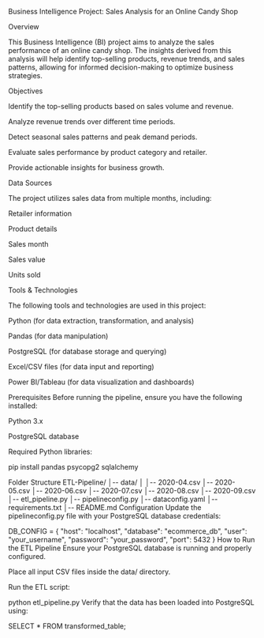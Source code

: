 Business Intelligence Project: Sales Analysis for an Online Candy Shop

Overview

This Business Intelligence (BI) project aims to analyze the sales performance of an online candy shop. The insights derived from this analysis will help identify top-selling products, revenue trends, and sales patterns, allowing for informed decision-making to optimize business strategies.

Objectives

Identify the top-selling products based on sales volume and revenue.

Analyze revenue trends over different time periods.

Detect seasonal sales patterns and peak demand periods.

Evaluate sales performance by product category and retailer.

Provide actionable insights for business growth.

Data Sources

The project utilizes sales data from multiple months, including:

Retailer information

Product details

Sales month

Sales value

Units sold

Tools & Technologies

The following tools and technologies are used in this project:

Python (for data extraction, transformation, and analysis)

Pandas (for data manipulation)

PostgreSQL (for database storage and querying)

Excel/CSV files (for data input and reporting)

Power BI/Tableau (for data visualization and dashboards)

Prerequisites
Before running the pipeline, ensure you have the following installed:

Python 3.x

PostgreSQL database

Required Python libraries:

pip install pandas psycopg2 sqlalchemy

Folder Structure
ETL-Pipeline/
│-- data/
│   │-- 2020-04.csv
    │-- 2020-05.csv
    │-- 2020-06.csv
    │-- 2020-07.csv
    │-- 2020-08.csv
    │-- 2020-09.csv
│-- etl_pipeline.py
│-- pipelineconfig.py
│-- dataconfig.yaml
│-- requirements.txt
│-- README.md
Configuration
Update the pipelineconfig.py file with your PostgreSQL database credentials:

DB_CONFIG = {
    "host": "localhost",
    "database": "ecommerce_db",
    "user": "your_username",
    "password": "your_password",
    "port": 5432
}
How to Run the ETL Pipeline
Ensure your PostgreSQL database is running and properly configured.

Place all input CSV files inside the data/ directory.

Run the ETL script:

python etl_pipeline.py
Verify that the data has been loaded into PostgreSQL using:

SELECT * FROM transformed_table;